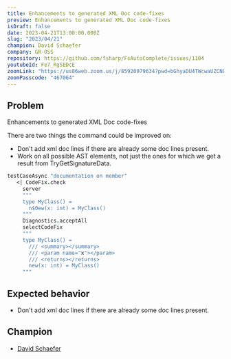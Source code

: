 ```yaml
---
title: Enhancements to generated XML Doc code-fixes
preview: Enhancements to generated XML Doc code-fixes
isDraft: false
date: 2023-04-21T13:00:00.000Z
slug: "2023/04/21"
champion: David Schaefer
company: GR-OSS
repository: https://github.com/fsharp/FsAutoComplete/issues/1104
youtubeId: Fe7_RgSEDcE
zoomLink: "https://us06web.zoom.us/j/85920979634?pwd=bGhyaDU4TWcwaUZCNDJkd3g4Qm5Wdz09"
zoomPasscode: "467064"
---
```


## Problem

Enhancements to generated XML Doc code-fixes

There are two things the command could be improved on:

- Don't add xml doc lines if there are already some doc lines present.
- Work on all possible AST elements, not just the ones for which we get a result from TryGetSignatureData.

```fsharp
testCaseAsync "documentation on member"
   <| CodeFix.check
     server
     """
     type MyClass() =
       n$0ew(x: int) = MyClass()
     """
     Diagnostics.acceptAll
     selectCodeFix
     """
     type MyClass() =
       /// <summary></summary>
       /// <param name="x"></param>
       /// <returns></returns>
       new(x: int) = MyClass()
     """
```

## Expected behavior

- Don't add xml doc lines if there are already some doc lines present.

## Champion

- [David Schaefer](https://twitter.com/dawe70704856)
